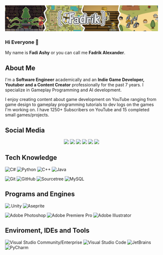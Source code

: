 ![](https://github.com/FadrikAlexander/FadrikAlexander/blob/main/Images/Cover.png)

### Hi Everyone 👋

My name is **Fadi Ashy** or you can call me **Fadrik Alexander**.

## About Me 

I'm a **Software Engineer** academically and an **Indie Game Developer, Youtuber and a Content Creator** professionally for the past 7 years. I specialize in Gameplay Programming and AI development.

I enjoy creating content about game development on YouTube ranging from game design to gameplay programming tutorials to dev logs on the games I'm working on. I have 1250+ Subscribers on YouTube and 15 completed small games/projects.


## Social Media
<p align="center">  
<a href= "https://www.youtube.com/Fadrik"><img src="https://img.shields.io/badge/YouTube%20(Fadrik)-1.45k-FF0000"/></a>
<a href= "https://twitter.com/FadrikAlexander"><img src="https://img.shields.io/badge/Twitter-313-1A8CD8"/></a>
<a href= "https://fadrikalexander.itch.io/"><img src="https://img.shields.io/badge/Itch.io%20Portfolio-124-FA5C5C"/></a>
<a href= "https://www.instagram.com/fadrikalexander/"><img src="https://img.shields.io/badge/Instagram-313k-FAFAFA"/></a>
<a href= "https://www.linkedin.com/in/fadiashy/"><img src="https://img.shields.io/badge/Linkedin-415-0173A5"/></a>
<a href= "https://www.facebook.com/FADI.ASHY"><img src="https://img.shields.io/badge/Facebook-1.6k-097EEB"/></a>
</p>
  
  
## Tech Knowledge
  ![C#](https://img.shields.io/badge/-C%23-333333?style=plastic&logo=CSharp)
  ![Python](https://img.shields.io/badge/-Python-333333?style=plastic&logo=python)
  ![C++](https://img.shields.io/badge/-C++-333333?style=plastic&logo=cplusplus&logoColor=7e10cc)
  ![Java](https://img.shields.io/badge/-Java-333333?style=plastic&logo=java)
  
  ![Git](https://img.shields.io/badge/-Git-333333?style=flat&logo=git)
  ![GitHub](https://img.shields.io/badge/-GitHub-333333?style=flat&logo=github)
  ![Sourcetree](https://img.shields.io/badge/-Sourcetree-333333?style=flat&logo=Sourcetree)
  ![MySQL](https://img.shields.io/badge/-MySQL-333333?style=flat&logo=mysql)
  
## Programs and Engines
  ![.Unity](https://img.shields.io/badge/-Unity-333333?style=plastic&logo=unity)
  ![Aseprite](https://img.shields.io/badge/-Aseprite-333333?style=plastic&logo=Aseprite)
  
  ![Adobe Photoshop](https://img.shields.io/badge/-Adobe%20Photoshop-333333?style=plastic&logo=Adobe%20Photoshop)
  ![Adobe Premiere Pro](https://img.shields.io/badge/-Adobe%20Premiere%20Pro-333333?style=plastic&logo=Adobe%20Premiere%20Pro)
  ![Adobe Illustrator](https://img.shields.io/badge/-Adobe%20Illustrator-333333?style=plastic&logo=Adobe%20Illustrator)

  
## Enviroment, IDEs and Tools
  ![Visual Studio Community/Enterprise](https://img.shields.io/badge/-Visual%20Studio-333333?style=flat&logo=visual-studio-code&logoColor=7e10cc)
  ![Visual Studio Code](https://img.shields.io/badge/-Visual%20Studio%20Code-333333?style=flat&logo=visual-studio-code&logoColor=007ACC)
  ![JetBrains](https://img.shields.io/badge/-JetBrains-333333?style=flat&logo=JetBrains)
  ![PyCharm](https://img.shields.io/badge/-PyCharm-333333?style=flat&logo=PyCharm)

